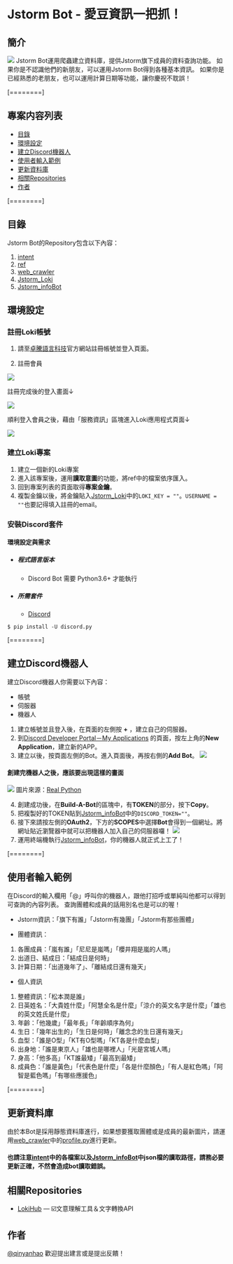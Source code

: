 # Jstorm Bot - 愛豆資訊一把抓！

## 簡介
![](https://www.j-storm.co.jp/files/45/js/assets/common/img/OGP.png)
Jstorm Bot運用爬蟲建立資料庫，提供Jstorm旗下成員的資料查詢功能。
如果你是不認識他們的新朋友，可以運用Jstorm Bot得到各種基本資訊。
如果你是已經熟悉的老朋友，也可以運用計算日期等功能，讓你慶祝不耽誤！

[========]

## 專案内容列表
- [目錄](#目錄)
- [環境設定](#環境設定)
- [建立Discord機器人](#建立Discord機器人)
- [使用者輸入範例](#使用者輸入範例)
- [更新資料庫](#更新資料庫)
- [相關Repositories](#相關Repositories)
- [作者](#作者)

[========]

## 目錄
Jstorm Bot的Repository包含以下內容：

1. [intent](https://github.com/qinyanhao/LokiHub/tree/main/JstormBot/intent)
2. [ref](https://github.com/qinyanhao/LokiHub/tree/main/JstormBot/ref)
3. [web_crawler](https://github.com/qinyanhao/LokiHub/tree/main/JstormBot/web_crawler)
4. [Jstorm_Loki](https://github.com/qinyanhao/LokiHub/blob/main/JstormBot/Jstorm_Loki.py)
5. [Jstorm_infoBot](https://github.com/qinyanhao/LokiHub/blob/main/JstormBot/Jstorm_infoBot.py)


## 環境設定

### 註冊Loki帳號

1. 請至[卓騰語言科技](https://api.droidtown.co/)官方網站註冊帳號並登入頁面。

2. 註冊會員 

![](https://i.imgur.com/gQm1Pnz.jpg)

註冊完成後的登入畫面↓

![](https://i.imgur.com/OntQ5T0.jpg)


順利登入會員之後，藉由「服務資訊」區塊進入Loki應用程式頁面↓

![](https://i.imgur.com/nr6WG0w.jpg)

### 建立Loki專案
1. 建立一個新的Loki專案
2. 進入該專案後，運用**讀取意圖**的功能，將ref中的檔案依序匯入。
3. 回到專案列表的頁面取得**專案金鑰**。
4. 複製金鑰以後，將金鑰貼入[Jstorm_Loki](https://github.com/qinyanhao/LokiHub/blob/main/JstormBot/Jstorm_Loki.py)中的```LOKI_KEY = ""```。```USERNAME = ""```也要記得填入註冊的email。

### 安裝Discord套件
#### 環境設定與需求
* ##### 程式語言版本
    * Discord Bot 需要 Python3.6+ 才能執行
* ##### 所需套件
    * [Discord](https://pypi.org/project/discord.py/)
```shell=
$ pip install -U discord.py
```

[========]

## 建立Discord機器人
建立Discord機器人你需要以下內容：
* 帳號
* 伺服器
* 機器人

1. 建立帳號並且登入後，在頁面的左側按 **+** ，建立自己的伺服器。
2. 到[Discord Developer Portal－My Applications](https://discord.com/developers/applications) 的頁面，按左上角的**New Application**，建立新的APP。
3. 建立以後，按頁面左側的Bot。進入頁面後，再按右側的**Add Bot**。
![](https://i.imgur.com/N7iaQpd.jpg)

#### 創建完機器人之後，應該要出現這樣的畫面
![](https://i.imgur.com/Dxx0qiD.png)
圖片來源：[Real Python](https://realpython.com/how-to-make-a-discord-bot-python)

4. 創建成功後，在**Build-A-Bot**的區塊中，有**TOKEN**的部分，按下**Copy**。
5. 把複製好的TOKEN貼到[Jstorm_infoBot](https://github.com/qinyanhao/LokiHub/blob/main/JstormBot/Jstorm_infoBot.py)中的```DISCORD_TOKEN=""```。
6. 接下來請按左側的**OAuth2**，下方的**SCOPES**中選擇**Bot**會得到一個網址。將網址貼近瀏覽器中就可以把機器人加入自己的伺服器囉！
![](https://i.imgur.com/DSojxaP.jpg)
7. 運用終端機執行[Jstorm_infoBot](https://github.com/qinyanhao/LokiHub/blob/main/JstormBot/Jstorm_infoBot.py)，你的機器人就正式上工了！

[========]

## 使用者輸入範例
在Discord的輸入欄用「@」呼叫你的機器人，跟他打招呼或單純叫他都可以得到可查詢的內容列表。
查詢團體和成員的話用別名也是可以的喔！

* Jstorm資訊：「旗下有誰」「Jstorm有幾團」「Jstorm有那些團體」

* 團體資訊：
1. 各團成員：「嵐有誰」「尼尼是嵐嗎」「櫻井翔是嵐的人嗎」
2. 出道日、結成日：「結成日是何時」
3. 計算日期：「出道幾年了」、「離結成日還有幾天」

* 個人資訊
1. 整體資訊：「松本潤是誰」
2. 日英姓名：「大貴姓什麼」「阿慧全名是什麼」「涼介的英文名字是什麼」「雄也的英文姓氏是什麼」
3. 年齡：「他幾歲」「最年長」「年齡順序為何」
4. 生日：「幾年出生的」「生日是何時」「離念念的生日還有幾天」
5. 血型：「誰是O型」「KT有O型嗎」「KT各是什麼血型」
6. 出身地：「誰是東京人」「雄也是哪裡人」「光是宮城人嗎」
7. 身高：「他多高」「KT誰最矮」「最高到最矮」
8. 成員色：「誰是黃色」「代表色是什麼」「各是什麼顏色」「有人是紅色嗎」「阿智是藍色嗎」「有哪些應援色」

[========]

## 更新資料庫
由於本Bot是採用靜態資料庫進行，如果想要獲取團體或是成員的最新圖片，請運用[web_crawler](https://github.com/qinyanhao/LokiHub/tree/main/JstormBot/web_crawler)中的[profile.py](https://github.com/qinyanhao/LokiHub/blob/main/JstormBot/web_crawler/profile.py)進行更新。
#### 也請注意[intent](https://github.com/qinyanhao/LokiHub/tree/main/JstormBot/intent)中的各檔案以及[Jstorm_infoBot](https://github.com/qinyanhao/LokiHub/blob/main/JstormBot/Jstorm_infoBot.py)中json檔的讀取路徑，請務必要更新正確，不然會造成bot讀取錯誤。

## 相關Repositories

- [LokiHub](https://github.com/Droidtown/LokiHub) — ☑️文意理解工具＆文字轉換API

## 作者

[@qinyanhao](https://github.com/qinyanhao)
歡迎提出建言或是提出反饋！
